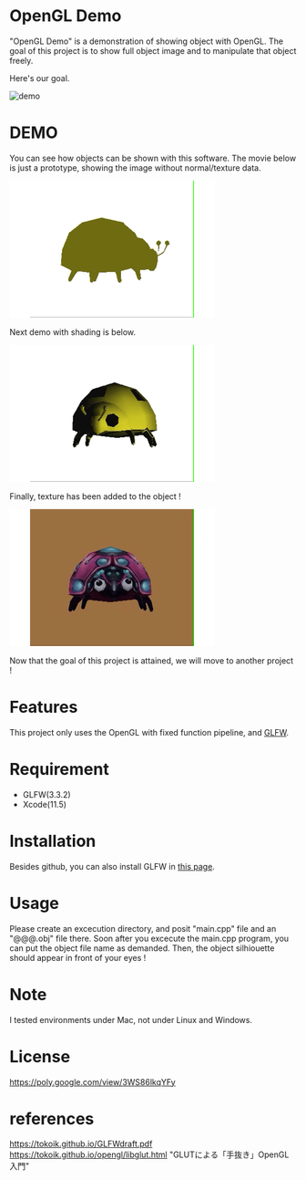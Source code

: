 # OpenGL Demo

"OpenGL Demo" is a demonstration of showing object with OpenGL.
The goal of this project is to show full object image and to manipulate that object freely.  

Here's our goal.  

![demo](https://github.com/goto-c/OpenGL/blob/master/ShowObj/gif/sample.gif)

# DEMO

You can see how objects can be shown with this software.
The movie below is just a prototype, showing the image without normal/texture data.

![demo](https://github.com/goto-c/OpenGL/blob/master/ShowObj/gif/bug.gif) 

Next demo with shading is below.

![demo](https://github.com/goto-c/OpenGL/blob/master/ShowObj/gif/bug_shade.gif)

Finally, texture has been added to the object !

![demo](https://github.com/goto-c/OpenGL/blob/master/ShowObj/gif/bug_full.gif)

Now that the goal of this project is attained, we will move to another project !

# Features

This project only uses the OpenGL with fixed function pipeline, and [GLFW](https://github.com/glfw/glfw).

# Requirement

* GLFW(3.3.2)
* Xcode(11.5)

# Installation

Besides github, you can also install GLFW in [this page](https://www.glfw.org).

# Usage

Please create an excecution directory, and posit "main.cpp" file and an "@@@.obj" file there.
Soon after you excecute the main.cpp program, you can put the object file name as demanded.
Then, the object silhiouette should appear in front of your eyes !

# Note

I tested environments under Mac, not under Linux and Windows.

# License

https://poly.google.com/view/3WS86lkqYFy

  
  
# references

https://tokoik.github.io/GLFWdraft.pdf  
https://tokoik.github.io/opengl/libglut.html "GLUTによる「手抜き」OpenGL入門"  
